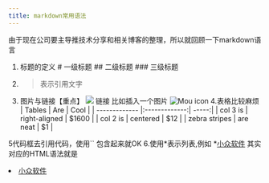 ```yaml
---
title: markdown常用语法 
---
```


由于现在公司要主导推技术分享和相关博客的整理，所以就回顾一下markdown语言 
1. 标题的定义 # 一级标题 ## 二级标题 ### 三级标题 
2. > 表示引用文字 
3. 图片与链接【重点】 ![]({ImgCap}{/ImgCap})
   链接 []() 比如插入一个图片 ![Mou icon](http://mouapp.com/Mou_128.png)
4.表格比较麻烦 
| Tables        | Are           | Cool  |
| ------------- |:-------------:| -----:|
| col 3 is      | right-aligned | $1600 |
| col 2 is      | centered      |   $12 |
| zebra stripes | are neat      |    $1 |

5代码框去引用代码，使用`` 包含起来就OK 
6.使用*表示列表,例如 *[小众软件](http://baidu.com) 其实对应的HTML语法就是 <li><a href="www.baidu.com">小众软件</a></li>
